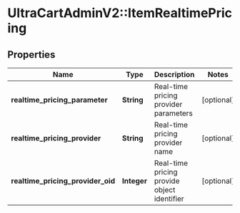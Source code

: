 # UltraCartAdminV2::ItemRealtimePricing

## Properties
Name | Type | Description | Notes
------------ | ------------- | ------------- | -------------
**realtime_pricing_parameter** | **String** | Real-time pricing provider parameters | [optional] 
**realtime_pricing_provider** | **String** | Real-time pricing provider name | [optional] 
**realtime_pricing_provider_oid** | **Integer** | Real-time pricing provide object identifier | [optional] 


